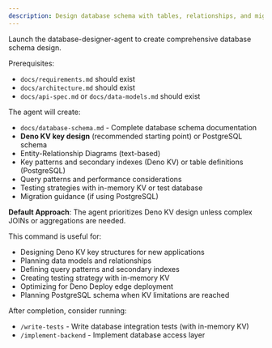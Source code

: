 ```yaml
---
description: Design database schema with tables, relationships, and migrations
---
```


Launch the database-designer-agent to create comprehensive database schema design.

Prerequisites:
- `docs/requirements.md` should exist
- `docs/architecture.md` should exist
- `docs/api-spec.md` or `docs/data-models.md` should exist

The agent will create:
- `docs/database-schema.md` - Complete database schema documentation
- **Deno KV key design** (recommended starting point) or PostgreSQL schema
- Entity-Relationship Diagrams (text-based)
- Key patterns and secondary indexes (Deno KV) or table definitions (PostgreSQL)
- Query patterns and performance considerations
- Testing strategies with in-memory KV or test database
- Migration guidance (if using PostgreSQL)

**Default Approach**: The agent prioritizes Deno KV design unless complex JOINs or aggregations are needed.

This command is useful for:
- Designing Deno KV key structures for new applications
- Planning data models and relationships
- Defining query patterns and secondary indexes
- Creating testing strategy with in-memory KV
- Optimizing for Deno Deploy edge deployment
- Planning PostgreSQL schema when KV limitations are reached

After completion, consider running:
- `/write-tests` - Write database integration tests (with in-memory KV)
- `/implement-backend` - Implement database access layer
